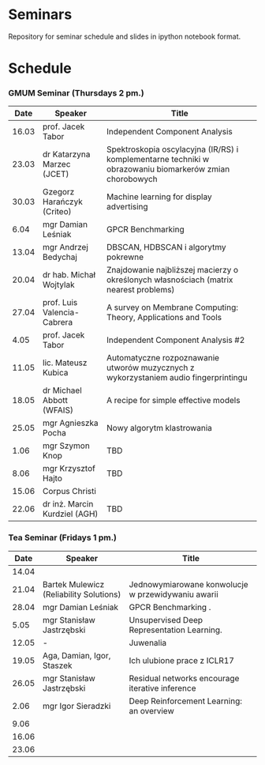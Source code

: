 # Seminars
Repository for seminar schedule and slides in ipython notebook format.

# Schedule
### GMUM Seminar (Thursdays 2 pm.)
| Date  | Speaker                                            | Title                                                      |
|-------|----------------------------------------------------|----------------------------------------------------------- | 
| 16.03 | prof. Jacek Tabor                                  | Independent Component Analysis                             |
| 23.03 | dr Katarzyna Marzec (JCET)                         | Spektroskopia oscylacyjna (IR/RS) i komplementarne techniki w obrazowaniu biomarkerów zmian chorobowych |
| 30.03 | Gzegorz Harańczyk (Criteo)                         | Machine learning for display advertising                   |
| 6.04  | mgr Damian Leśniak                                 | GPCR Benchmarking                                          |
| 13.04 | mgr Andrzej Bedychaj                               | DBSCAN, HDBSCAN i algorytmy pokrewne                       |
| 20.04 | dr hab. Michał Wojtylak                            | Znajdowanie najbliższej macierzy o określonych własnościach (matrix nearest problems)                                                    |
| 27.04 | prof. Luis Valencia-Cabrera                        | A survey on Membrane Computing: Theory, Applications and Tools                              |
|  4.05 | prof. Jacek Tabor                                  | Independent Component Analysis #2                          |
| 11.05 | lic. Mateusz Kubica                                | Automatyczne rozpoznawanie utworów muzycznych z wykorzystaniem audio fingerprintingu  |
| 18.05 | dr Michael Abbott (WFAIS)                          | A recipe for simple effective models                       |
| 25.05 | mgr Agnieszka Pocha                                | Nowy algorytm klastrowania                                 |
|  1.06 | mgr Szymon Knop                                    | TBD                                                        |
|  8.06 | mgr Krzysztof Hajto                                | TBD                                                        |
| 15.06 | Corpus Christi                                     |                                                            |
| 22.06 | dr inż. Marcin Kurdziel (AGH)                      | TBD                                                        |

### Tea Seminar (Fridays 1 pm.)
| Date  | Speaker                                            | Title                                                      |
|-------|----------------------------------------------------|----------------------------------------------------------- | 
| 14.04 |                                                    |                                                            |
| 21.04 | Bartek Mulewicz (Reliability Solutions)            | Jednowymiarowane konwolucje w przewidywaniu awarii         |
| 28.04 | mgr Damian Leśniak                                 | GPCR Benchmarking .                                     |  
|  5.05 | mgr Stanisław Jastrzębski                          | Unsupervised Deep Representation Learning.        |
| 12.05 | -                                                  | Juwenalia                                                  |
| 19.05 | Aga, Damian, Igor, Staszek                         | Ich ulubione prace z ICLR17                                |
| 26.05 | mgr Stanisław Jastrzębski                          | Residual networks encourage iterative inference            |
|  2.06 | mgr Igor Sieradzki                                 | Deep Reinforcement Learning: an overview                   |
|  9.06 |                                                    |                                                            |
| 16.06 |                                                    |                                                            |
| 23.06 |                                                    |                                                            |

